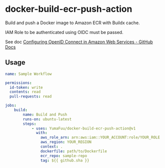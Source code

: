 # docker-build-ecr-push-action

Build and push a Docker image to Amazon ECR with Buildx cache.

IAM Role to be authenticated using OIDC must be passed.

See doc [Configuring OpenID Connect in Amazon Web Services - GitHub Docs](https://docs.github.com/en/actions/deployment/security-hardening-your-deployments/configuring-openid-connect-in-amazon-web-services)

## Usage

```yaml
name: Sample Workflow

permissions:
  id-token: write
  contents: read
  pull-requests: read

jobs:
    build:
        name: Build and Push
        runs-on: ubuntu-latest
        steps:
            - uses: YumaFuu/docker-build-ecr-push-action@v1
              with:
                aws_role_arn: arn:aws:iam::YOUR_ACCOUNT:role/YOUR_ROLE
                aws_region: YOUR_REGION
                context: .
                dockerfile: path/to/Dockerfile
                ecr_repo: sample-repo
                tag: ${{ github.sha }}
```
